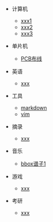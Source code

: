 
- 计算机
  - [xxx1](post/计算机/2.md)
  - [xxx2](post/计算机/3.md)
  - [xxx3](post/计算机/4.md)

- 单片机
  - [PCB布线](post/单片机/PCB布线.md)

- 英语
  - [xxx](post/英语/口语.md)

- 工具
  - [markdown](post/工具/markdown语法.md)
  - [vim](post/工具/vim.md)

- 摘录
  - [xxx](post/摘录/5.md)

- 音乐
  - [bbox谱子1](post/音乐/bbox谱子1.md)

- 游戏
  - [xxx](post/游戏/youutbers.md)

- 考研
  - [xxx](post/考研/3.md) 

